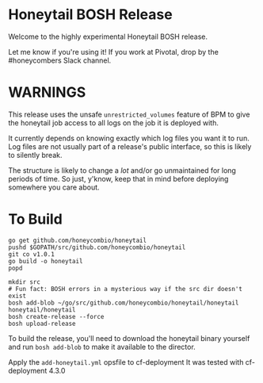 # Honeytail BOSH Release

Welcome to the highly experimental Honeytail BOSH release.

Let me know if you're using it! If you work at Pivotal, drop by the #honeycombers Slack channel.

# WARNINGS
This release uses the unsafe `unrestricted_volumes` feature of BPM
to give the honeytail job access to all logs on the job it is deployed with.

It currently depends on knowing exactly which log files you want it to run.
Log files are not usually part of a release's public interface,
so this is likely to silently break.

The structure is likely to change a *lot*
and/or go unmaintained for long periods of time.
So just, y'know, keep that in mind
before deploying somewhere you care about.

# To Build
```
go get github.com/honeycombio/honeytail
pushd $GOPATH/src/github.com/honeycombio/honeytail
git co v1.0.1
go build -o honeytail
popd

mkdir src
# Fun fact: BOSH errors in a mysterious way if the src dir doesn't exist
bosh add-blob ~/go/src/github.com/honeycombio/honeytail/honeytail honeytail/honeytail
bosh create-release --force
bosh upload-release
```

To build the release,
you'll need to download the honeytail binary yourself
and run `bosh add-blob` to make it available to the director.

Apply the `add-honeytail.yml` opsfile to cf-deployment
It was tested with cf-deployment 4.3.0
